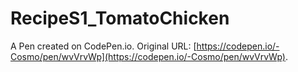 # RecipeS1_TomatoChicken

A Pen created on CodePen.io. Original URL: [https://codepen.io/-Cosmo/pen/wvVrvWp](https://codepen.io/-Cosmo/pen/wvVrvWp).

